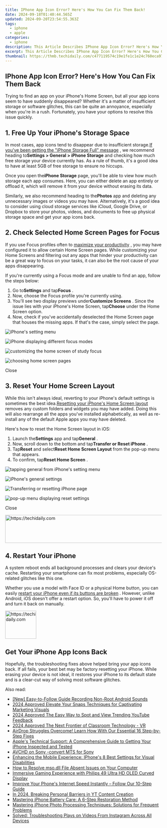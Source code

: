 ```yaml
---
title: IPhone App Icon Error? Here's How You Can Fix Them Back!
date: 2024-09-18T01:40:44.565Z
updated: 2024-09-20T23:54:55.363Z
tags:
  - iphone
  - apple
categories:
  - iphone
description: This Article Describes IPhone App Icon Error? Here's How You Can Fix Them Back!
excerpt: This Article Describes IPhone App Icon Error? Here's How You Can Fix Them Back!
thumbnail: https://thmb.techidaily.com/c477119574c19e1fe1c1e24c760eca970cf6d9df63cc3bc93f37a86e27d2e105.png
---
```


## IPhone App Icon Error? Here's How You Can Fix Them Back

 Trying to find an app on your iPhone's Home Screen, but all your app icons seem to have suddenly disappeared? Whether it's a matter of insufficient storage or software glitches, this can be quite an annoyance, especially when you're in a rush. Fortunately, you have your options to resolve this issue quickly.

## 1\. Free Up Your iPhone's Storage Space

 In most cases, app icons tend to disappear due to insufficient storage.[If you've been getting the "iPhone Storage Full" message](https://www.makeuseof.com/tag/iphone-storage-full-create-free-space-ios/) , we recommend heading to**Settings > General > iPhone Storage** and checking how much free storage your device currently has. As a rule of thumb, it's a good idea to have at least 5GB of free storage to ensure no hiccups.

 Once you open the**iPhone Storage** page, you'll be able to view how much storage each app consumes. Here, you can either delete an app entirely or offload it, which will remove it from your device without erasing its data.

 Similarly, we also recommend heading to the**Photos** app and deleting any unnecessary images or videos you may have. Alternatively, it's a good idea to consider using cloud storage services like iCloud, Google Drive, or Dropbox to store your photos, videos, and documents to free up physical storage space and get your app icons back.

## 2\. Check Selected Home Screen Pages for Focus

 If you use Focus profiles often to [maximize your productivity](https://www.makeuseof.com/ways-to-increase-productivity-do-more/) , you may have configured it to allow certain Home Screen pages. While customizing your Home Screens and filtering out any apps that hinder your productivity can be a great way to focus on your tasks, it can also be the root cause of your apps disappearing.

 If you're currently using a Focus mode and are unable to find an app, follow the steps below:

1. Go to**Settings** and tap**Focus** .
2. Now, choose the Focus profile you're currently using.
3. You'll see two display previews under**Customize Screens** . Since the issue lies with your iPhone's Home Screen, tap**Choose** under the Home Screen option.
4. Now, check if you've accidentally deselected the Home Screen page that houses the missing apps. If that's the case, simply select the page.

![iPhone's setting menu](https://static1.makeuseofimages.com/wordpress/wp-content/uploads/2023/10/iphone-s-setting-menu.jpg)

![iPhone displaying different focus modes](https://static1.makeuseofimages.com/wordpress/wp-content/uploads/2023/10/iphone-displaying-different-focus-modes.jpg)

![customizing the home screen of study focus](https://static1.makeuseofimages.com/wordpress/wp-content/uploads/2023/10/customizing-the-home-screen-of-study-focus.jpg)

![choosing home screen pages](https://static1.makeuseofimages.com/wordpress/wp-content/uploads/2023/10/choosing-home-screen-pages.jpg)

Close

## 3\. Reset Your Home Screen Layout

 While this isn't always ideal, reverting to your iPhone's default settings is sometimes the best idea.[Resetting your iPhone's Home Screen layout](https://www.makeuseof.com/how-to-reset-your-iphone-home-screen/) removes any custom folders and widgets you may have added. Doing this will also rearrange all the apps you've installed alphabetically, as well as re-install any of the default Apple apps you may have deleted.

Here's how to reset the Home Screen layout in iOS:

1. Launch the**Settings** app and tap**General** .
2. Now, scroll down to the bottom and tap**Transfer or Reset iPhone** .
3. Tap**Reset** and select**Reset Home Screen Layout** from the pop-up menu that appears.
4. To confirm, tap**Reset Home Screen** .

![tapping general from iPhone's setting menu](https://static1.makeuseofimages.com/wordpress/wp-content/uploads/2023/10/tapping-general-from-iphone-s-setting-menu.jpg)

![iPhone's general settings](https://static1.makeuseofimages.com/wordpress/wp-content/uploads/2023/10/iphone-s-general-settings.jpg)

![Transferring or resetting iPhone page](https://static1.makeuseofimages.com/wordpress/wp-content/uploads/2023/10/transferring-or-resetting-iphone-page.jpg)

![pop-up menu displaying reset settings](https://static1.makeuseofimages.com/wordpress/wp-content/uploads/2023/10/pop-up-menu-displaying-reset-settings.jpg)

Close

<!-- affiliate ads begin -->
<a href="https://unicoeye.pxf.io/c/5597632/2134227/18498" target="_top" id="2134227">
  <img src="//a.impactradius-go.com/display-ad/18498-2134227" border="0" alt="https://techidaily.com" width="728" height="90"/>
</a>
<img height="0" width="0" src="https://unicoeye.pxf.io/i/5597632/2134227/18498" style="position:absolute;visibility:hidden;" border="0" />
<!-- affiliate ads end -->

## 4\. Restart Your iPhone

 A system reboot ends all background processes and clears your device's cache. Restarting your smartphone can fix most problems, especially OS-related glitches like this one.

 Whether you use a model with Face ID or a physical Home button, you can easily [restart your iPhone even if its buttons are broken](https://www.makeuseof.com/how-to-restart-any-iphone-even-if-the-buttons-are-broken/) . However, unlike Android, iOS doesn't offer a restart option. So, you'll have to power it off and turn it back on manually.

<!-- affiliate ads begin -->
<a href="https://bluettius.sjv.io/c/5597632/2148619/17108" target="_top" id="2148619">
  <img src="//a.impactradius-go.com/display-ad/17108-2148619" border="0" alt="https://techidaily.com" width="100" height="90"/>
</a>
<img height="0" width="0" src="https://bluettius.sjv.io/i/5597632/2148619/17108" style="position:absolute;visibility:hidden;" border="0" />
<!-- affiliate ads end -->

## Get Your iPhone App Icons Back

 Hopefully, the troubleshooting fixes above helped bring your app icons back. If all fails, your best bet may be factory resetting your iPhone. While erasing your device is not ideal, it restores your iPhone to its default state and is a clear-cut way of solving most software glitches.

<ins class="adsbygoogle"
     style="display:block"
     data-ad-format="autorelaxed"
     data-ad-client="ca-pub-7571918770474297"
     data-ad-slot="1223367746"></ins>

<ins class="adsbygoogle"
     style="display:block"
     data-ad-client="ca-pub-7571918770474297"
     data-ad-slot="8358498916"
     data-ad-format="auto"
     data-full-width-responsive="true"></ins>

<span class="atpl-alsoreadstyle">Also read:</span>
<div><ul>
<li><a href="https://screen-sharing-recording.techidaily.com/new-easy-to-follow-guide-recording-non-root-android-sounds/"><u>[New] Easy-to-Follow Guide Recording Non-Root Android Sounds</u></a></li>
<li><a href="https://snapchat-videos.techidaily.com/2024-approved-elevate-your-snaps-techniques-for-captivating-marketing-visuals/"><u>2024 Approved Elevate Your Snaps Techniques for Captivating Marketing Visuals</u></a></li>
<li><a href="https://some-skills.techidaily.com/2024-approved-the-easy-way-to-spot-and-view-trending-youtube-feedback/"><u>2024 Approved The Easy Way to Spot and View Trending YouTube Feedback</u></a></li>
<li><a href="https://some-guidance.techidaily.com/2024-approved-the-next-frontier-of-classroom-technology-vr/"><u>2024 Approved The Next Frontier of Classroom Technology - VR</u></a></li>
<li><a href="https://fox-that.techidaily.com/airdrop-struggles-overcome-learn-how-with-our-essential-16-step-by-step-fixes/"><u>AirDrop Struggles Overcome! Learn How With Our Essential 16 Step-by-Step Fixes</u></a></li>
<li><a href="https://fox-that.techidaily.com/apples-technical-support-a-comprehensive-guide-to-getting-your-iphone-inspected-and-tested/"><u>Apple's Technical Support: A Comprehensive Guide to Getting Your iPhone Inspected and Tested</u></a></li>
<li><a href="https://phone-solutions.techidaily.com/avchd-on-sony-convert-mts-for-sony-by-aiseesoft-video-converter-play-mts-on-android/"><u>AVCHD on Sony -convert MTS for Sony </u></a></li>
<li><a href="https://fox-that.techidaily.com/enhancing-the-mobile-experience-iphones-8-best-settings-for-visual-disabilities/"><u>Enhancing the Mobile Experience: IPhone's 8 Best Settings for Visual Disabilities</u></a></li>
<li><a href="https://tech-recovery.techidaily.com/how-to-resolve-msodll-file-absent-issues-on-your-computer/"><u>How to Resolve mso.dll File Absent Issues on Your Computer</u></a></li>
<li><a href="https://buynow-marvelous.techidaily.com/immersive-gaming-experience-with-philips-49-ultra-hd-oled-curved-display/"><u>Immersive Gaming Experience with Philips 49 Ultra HD OLED Curved Display</u></a></li>
<li><a href="https://fox-that.techidaily.com/improve-your-phones-internet-speed-instantly-follow-our-10-step-guide/"><u>Improve Your Phone's Internet Speed Instantly – Follow Our 10-Step Guide</u></a></li>
<li><a href="https://youtube-tips.techidaily.com/24-breaking-personal-barriers-in-yt-content-creation/"><u>In 2024, Breaking Personal Barriers in YT Content Creation</u></a></li>
<li><a href="https://fox-that.techidaily.com/mastering-iphone-battery-care-a-6-step-restoration-method/"><u>Mastering iPhone Battery Care: A 6-Step Restoration Method</u></a></li>
<li><a href="https://fox-that.techidaily.com/mastering-iphone-photo-processing-techniques-solutions-for-frequent-problems/"><u>Mastering iPhone Photo Processing Techniques: Solutions for Frequent Problems</u></a></li>
<li><a href="https://solve-news.techidaily.com/solved-troubleshooting-plays-on-videos-from-instagram-across-all-devices/"><u>Solved: Troubleshooting Plays on Videos From Instagram Across All Devices</u></a></li>
</ul></div>

